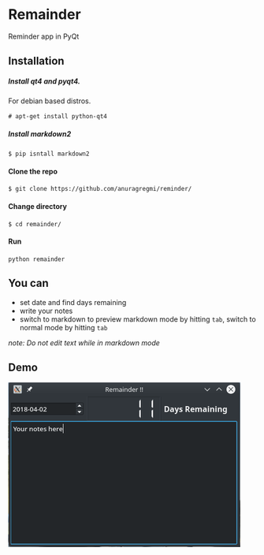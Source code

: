 # Remainder
Reminder app in PyQt

## Installation
##### Install qt4 and pyqt4.

For debian based distros.
```
# apt-get install python-qt4
```

##### Install markdown2
```
$ pip isntall markdown2
```
#### Clone the repo
```
$ git clone https://github.com/anuragregmi/reminder/
```
#### Change directory
```
$ cd remainder/
```

#### Run
```
python remainder
```

## You can
- set date and find days remaining
- write your notes
- switch to markdown to preview markdown mode by hitting `tab`,
switch to normal mode by hitting `tab`

*note: Do not edit text while in markdown mode* 

## Demo
![Demo Image](demo.png)
